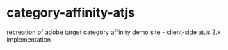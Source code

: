 # category-affinity-atjs
recreation of adobe target category affinity demo site - client-side at.js 2.x implementation
